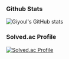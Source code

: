 ### Github Stats
![Giyoul's GitHub stats](https://github-readme-stats.vercel.app/api?username=Giyoul&show_icons=true&theme=radical)    


### Solved.ac Profile
[![Solved.ac Profile](http://mazassumnida.wtf/api/generate_badge?boj=cla1209)](https://solved.ac/cla1209)
